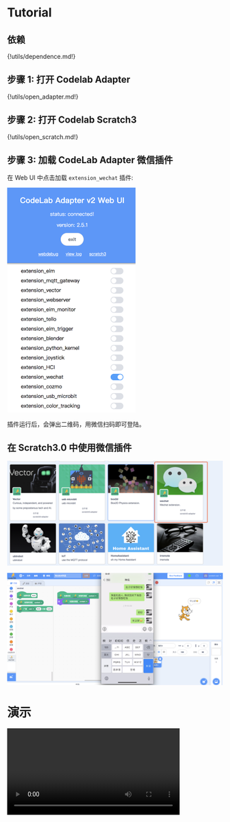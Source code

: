 # Tutorial

## 依赖

{!utils/dependence.md!}

## 步骤 1: 打开 Codelab Adapter

{!utils/open_adapter.md!}

## 步骤 2: 打开 Codelab Scratch3

{!utils/open_scratch.md!}

## 步骤 3: 加载 CodeLab Adapter 微信插件

<!--
<img src="/video/wechat_extension_qr_957e2a99.png" width=400 >
-->

在 Web UI 中点击加载 `extension_wechat` 插件:

<img width="300px" src="../../img/v2/adapter_wechat_open_scratch_style.png"/>



插件运行后，会弹出二维码，用微信扫码即可登陆。

## 在 Scratch3.0 中使用微信插件

![](/img/eextension-wechat_f232e4a1.png)

![](../../img/v2/scratch_wechat_simple_talk.png)

# 演示

<video width=80% src="/video/wechat_extension.mp4" controls="controls"></video>

